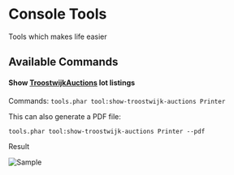 # Console Tools
Tools which makes life easier

## Available Commands
#### Show [TroostwijkAuctions](https://beta.troostwijkauctions.com) lot listings

Commands:
`tools.phar tool:show-troostwijk-auctions Printer`

This can also generate a PDF file:

`tools.phar tool:show-troostwijk-auctions Printer --pdf`

Result

![Sample](./docs/tools.gif)
